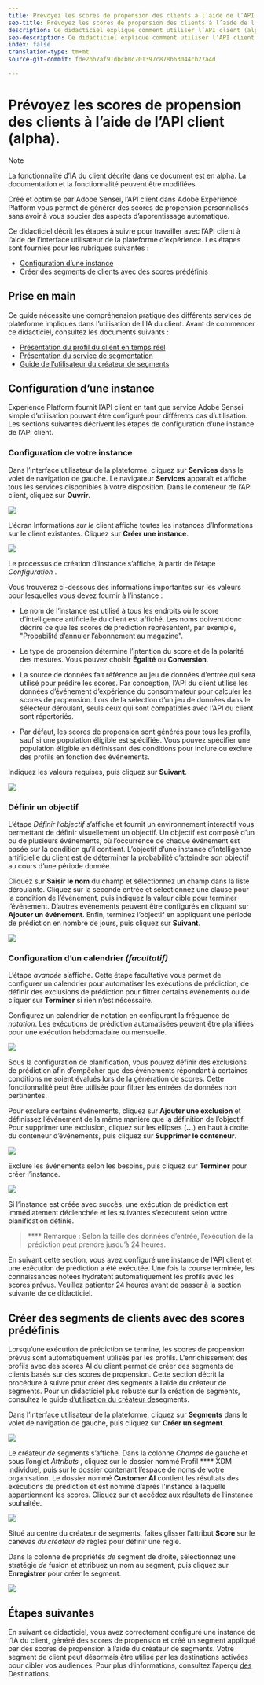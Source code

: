 ```yaml
---
title: Prévoyez les scores de propension des clients à l’aide de l’API client (alpha).
seo-title: Prévoyez les scores de propension des clients à l’aide de l’API client (alpha).
description: Ce didacticiel explique comment utiliser l’API client (alpha).
seo-description: Ce didacticiel explique comment utiliser l’API client (alpha).
index: false
translation-type: tm+mt
source-git-commit: fde2bb7af91dbcb0c701397c878b63044cb27a4d

---
```



# Prévoyez les scores de propension des clients à l’aide de l’API client (alpha).

>[!NOTE]
>La fonctionnalité d’IA du client décrite dans ce document est en alpha. La documentation et la fonctionnalité peuvent être modifiées.

Créé et optimisé par Adobe Sensei, l’API client dans Adobe Experience Platform vous permet de générer des scores de propension personnalisés sans avoir à vous soucier des aspects d’apprentissage automatique.

Ce didacticiel décrit les étapes à suivre pour travailler avec l’API client à l’aide de l’interface utilisateur de la plateforme d’expérience. Les étapes sont fournies pour les rubriques suivantes :

* [Configuration d’une instance](#configure-an-instance)
* [Créer des segments de clients avec des scores prédéfinis](#create-customer-segments-with-predicted-scores)

## Prise en main

Ce guide nécessite une compréhension pratique des différents services de plateforme impliqués dans l’utilisation de l’IA du client. Avant de commencer ce didacticiel, consultez les documents suivants :

* [Présentation du profil du client en temps réel](https://www.adobe.io/apis/experienceplatform/home/profile-identity-segmentation/profile-identity-segmentation-services.html#!api-specification/markdown/narrative/technical_overview/unified_profile_architectural_overview/unified_profile_architectural_overview.md)
* [Présentation du service de segmentation](https://www.adobe.io/apis/experienceplatform/home/profile-identity-segmentation/profile-identity-segmentation-services.html#!end-user/markdown/segmentation_overview/segmentation.md)
* [Guide de l’utilisateur du créateur de segments](https://www.adobe.io/apis/experienceplatform/home/profile-identity-segmentation/profile-identity-segmentation-services.html#!end-user/markdown/segmentation_overview/segment-builder-guide.md)

## Configuration d’une instance

Experience Platform fournit l’API client en tant que service Adobe Sensei simple d’utilisation pouvant être configuré pour différents cas d’utilisation. Les sections suivantes décrivent les étapes de configuration d’une instance de l’API client.

### Configuration de votre instance

Dans l’interface utilisateur de la plateforme, cliquez sur **Services** dans le volet de navigation de gauche. Le navigateur **Services** apparaît et affiche tous les services disponibles à votre disposition. Dans le conteneur de l’API client, cliquez sur **Ouvrir**.

![](./images/service.png)

L’écran Informations *sur le* client affiche toutes les instances d’Informations sur le client existantes. Cliquez sur **Créer une instance**.

![](./images/customer_ai.png)

Le processus de création d’instance s’affiche, à partir de l’étape *Configuration* .

Vous trouverez ci-dessous des informations importantes sur les valeurs pour lesquelles vous devez fournir à l’instance :

* Le nom de l’instance est utilisé à tous les endroits où le score d’intelligence artificielle du client est affiché. Les noms doivent donc décrire ce que les scores de prédiction représentent, par exemple, &quot;Probabilité d’annuler l’abonnement au magazine&quot;.

* Le type de propension détermine l’intention du score et de la polarité des mesures. Vous pouvez choisir **Égalité** ou **Conversion**.

* La source de données fait référence au jeu de données d’entrée qui sera utilisé pour prédire les scores. Par conception, l’API du client utilise les données d’événement d’expérience du consommateur pour calculer les scores de propension. Lors de la sélection d’un jeu de données dans le sélecteur déroulant, seuls ceux qui sont compatibles avec l’API du client sont répertoriés.

* Par défaut, les scores de propension sont générés pour tous les profils, sauf si une population éligible est spécifiée. Vous pouvez spécifier une population éligible en définissant des conditions pour inclure ou exclure des profils en fonction des événements.

Indiquez les valeurs requises, puis cliquez sur **Suivant**.

![](./images/setup.png)

### Définir un objectif

L’étape *Définir l’objectif* s’affiche et fournit un environnement interactif vous permettant de définir visuellement un objectif. Un objectif est composé d’un ou de plusieurs événements, où l’occurrence de chaque événement est basée sur la condition qu’il contient. L’objectif d’une instance d’intelligence artificielle du client est de déterminer la probabilité d’atteindre son objectif au cours d’une période donnée.

Cliquez sur **Saisir le nom** du champ et sélectionnez un champ dans la liste déroulante. Cliquez sur la seconde entrée et sélectionnez une clause pour la condition de l’événement, puis indiquez la valeur cible pour terminer l’événement. D’autres événements peuvent être configurés en cliquant sur **Ajouter un événement**. Enfin, terminez l’objectif en appliquant une période de prédiction en nombre de jours, puis cliquez sur **Suivant**.

![](./images/goal.png)

### Configuration d’un calendrier *(facultatif)*

L’étape *avancée* s’affiche. Cette étape facultative vous permet de configurer un calendrier pour automatiser les exécutions de prédiction, de définir des exclusions de prédiction pour filtrer certains événements ou de cliquer sur **Terminer** si rien n’est nécessaire.

Configurez un calendrier de notation en configurant la fréquence de *notation*. Les exécutions de prédiction automatisées peuvent être planifiées pour une exécution hebdomadaire ou mensuelle.

![](./images/schedule.png)

Sous la configuration de planification, vous pouvez définir des exclusions de prédiction afin d’empêcher que des événements répondant à certaines conditions ne soient évalués lors de la génération de scores. Cette fonctionnalité peut être utilisée pour filtrer les entrées de données non pertinentes.

Pour exclure certains événements, cliquez sur **Ajouter une exclusion** et définissez l’événement de la même manière que la définition de l’objectif. Pour supprimer une exclusion, cliquez sur les ellipses (**...**) en haut à droite du conteneur d’événements, puis cliquez sur **Supprimer le conteneur**.

![](./images/exclusion.png)

Exclure les événements selon les besoins, puis cliquez sur **Terminer** pour créer l’instance.

![](./images/advanced.png)

Si l’instance est créée avec succès, une exécution de prédiction est immédiatement déclenchée et les suivantes s’exécutent selon votre planification définie.

>   **** Remarque : Selon la taille des données d’entrée, l’exécution de la prédiction peut prendre jusqu’à 24 heures.

En suivant cette section, vous avez configuré une instance de l’API client et une exécution de prédiction a été exécutée. Une fois la course terminée, les connaissances notées hydratent automatiquement les profils avec les scores prévus. Veuillez patienter 24 heures avant de passer à la section suivante de ce didacticiel.

## Créer des segments de clients avec des scores prédéfinis

Lorsqu’une exécution de prédiction se termine, les scores de propension prévus sont automatiquement utilisés par les profils. L’enrichissement des profils avec des scores AI du client permet de créer des segments de clients basés sur des scores de propension. Cette section décrit la procédure à suivre pour créer des segments à l’aide du créateur de segments. Pour un didacticiel plus robuste sur la création de segments, consultez le guide [d’utilisation du créateur de](https://www.adobe.io/apis/experienceplatform/home/profile-identity-segmentation/profile-identity-segmentation-services.html#!end-user/markdown/segmentation_overview/segment-builder-guide.md)segments.

Dans l’interface utilisateur de la plateforme, cliquez sur **Segments** dans le volet de navigation de gauche, puis cliquez sur **Créer un segment**.

![](./images/segments.png)

Le créateur *de* segments s’affiche. Dans la colonne *Champs* de gauche et sous l’onglet *Attributs* , cliquez sur le dossier nommé Profil **** XDM individuel, puis sur le dossier contenant l’espace de noms de votre organisation. Le dossier nommé **Customer AI** contient les résultats des exécutions de prédiction et est nommé d’après l’instance à laquelle appartiennent les scores. Cliquez sur et accédez aux résultats de l’instance souhaitée.

![](./images/results.png)

Situé au centre du créateur de segments, faites glisser l’attribut **Score** sur le canevas *du créateur de* règles pour définir une règle.

Dans la colonne de propriétés *de* segment de droite, sélectionnez une stratégie *de* fusion et attribuez un nom au segment, puis cliquez sur **Enregistrer** pour créer le segment.

![](./images/properties.png)

## Étapes suivantes

En suivant ce didacticiel, vous avez correctement configuré une instance de l’IA du client, généré des scores de propension et créé un segment appliqué par des scores de propension à l’aide du créateur de segments. Votre segment de client peut désormais être utilisé par les destinations activées pour cibler vos audiences. Pour plus d’informations, consultez l’aperçu [des](../destinations/destinations-overview.md) Destinations.
